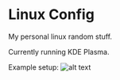 # Linux Config

My personal linux random stuff.

Currently running KDE Plasma.

Example setup:
![alt text]([https://github.com/[username]/[reponame]/blob/[branch]/image.jpg?raw=true](https://github.com/wiormiw/linux-config/blob/main/Example_KDE_Setup.png?raw=true))
